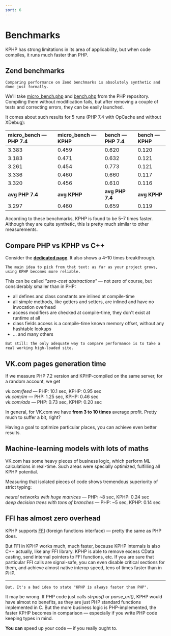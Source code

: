 ```yaml
---
sort: 6
---
```


# Benchmarks

KPHP has strong limitations in its area of applicability, but when code compiles, it runs much faster than PHP.


## Zend benchmarks

```danger
Comparing performance on Zend benchmarks is absolutely synthetic and done just formally.  
```

We'll take [micro_bench.php](https://github.com/php/php-src/blob/master/Zend/micro_bench.php) and [bench.php](https://github.com/php/php-src/blob/master/Zend/bench.php) from the PHP repository.   
Compiling them without modification fails, but after removing a couple of tests and correcting errors, they can be easily launched. 

It comes about such results for 5 runs (PHP 7.4 with OpCache and without XDebug):

|  micro_bench — PHP 7.4 | micro_bench — KPHP | bench — PHP 7.4 | bench — KPHP |
|:-----------------------|:-------------------|:----------------|:-------------|
| 3.383 | 0.459 | 0.620 | 0.120 |
| 3.183 | 0.471 | 0.632 | 0.121 |
| 3.261 | 0.454 | 0.773 | 0.121 |
| 3.336 | 0.460 | 0.660 | 0.117 |
| 3.320 | 0.456 | 0.610 | 0.116 |
| **avg PHP 7.4** | **avg KPHP** | **avg PHP 7.4** | **avg KPHP** |
| 3.297 | 0.460 | 0.659 | 0.119 |

According to these benchmarks, KPHP is found to be 5–7 times faster.  
Although they are quite synthetic, this is pretty much similar to other measurements.


## Compare PHP vs KPHP vs C++

Consider the [**dedicated page**](../../various-topics/walk-through-php-kphp-cpp.md). It also shows a 4–10 times breakthrough.  

```note
The main idea to pick from that text: as far as your project grows, using KPHP becomes more reliable.  
```

This can be called *"zero-cost abstractions"* — not zero of course, but considerably smaller than in PHP:
* all defines and class constants are inlined at compile-time
* all simple methods, like getters and setters, are inlined and have no invocation overhead
* access modifiers are checked at compile-time, they don't exist at runtime at all
* class fields access is a compile-time known memory offset, without any hashtable lookups
* … and many others

```tip
But still: the only adequate way to compare performance is to take a real working high-loaded site.
```


## VK.com pages generation time

If we measure PHP 7.2 version and KPHP-compiled on the same server, for a random account, we get

<p class="pay-attention">
  <i>vk.com/feed</i> — PHP: 10.1 sec, KPHP: 0.95 sec<br>
  <i>vk.com/im</i> — PHP: 1.25 sec, KPHP: 0.46 sec<br>
  <i>vk.com/ads</i> — PHP: 0.73 sec, KPHP: 0.20 sec
</p>

In general, for VK.com we have **from 3 to 10 times** average profit. Pretty much to suffer a bit, right?

Having a goal to optimize particular places, you can achieve even better results.


## Machine-learning models with lots of maths

VK.com has some heavy pieces of business logic, which perform ML calculations in real-time. Such areas were specially optimized, fulfilling all KPHP potential.

Measuring that isolated pieces of code shows tremendous superiority of strict typing:
<p class="pay-attention">
  <i>neural networks with huge matrices</i> — PHP: ~8 sec, KPHP: 0.24 sec<br>
  <i>deep decision trees with tons of branches</i> — PHP: ~5 sec, KPHP: 0.14 sec
</p>


## FFI has almost zero overhead

KPHP supports [FFI](../php-extensions/ffi.md) (foreign functions interface) — pretty the same as PHP does. 

But FFI in KPHP works much, much faster, because KPHP internals is also C++ actually, like any FFI library. KPHP is able to remove excess CData casting, send internal pointers to FFI functions, etc. If you are sure that particular FFI calls are signal-safe, you can even disable critical sections for them, and achieve almost native interop speed, tens of times faster than in PHP.


<hr> 

```danger
But. It's a bad idea to state "KPHP is always faster than PHP". 
```

It may be wrong. If PHP code just calls *strpos()* or *parse_url()*, KPHP would have almost no benefits, as they are just PHP standard functions implemented in C. But the more business logic is PHP-implemented, the faster KPHP becomes in comparison — especially if you write PHP code keeping types in mind.  

**You can** speed up your code — if you really ought to. 
